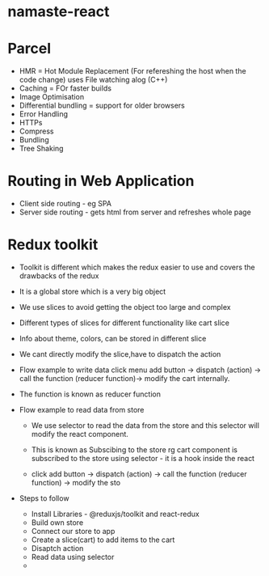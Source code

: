 # namaste-react

# Parcel
- HMR = Hot Module Replacement (For refereshing the host when the code change) uses File watching alog (C++)
- Caching = FOr faster builds
- Image Optimisation
- Differential bundling  = support for older browsers
- Error Handling
- HTTPs
- Compress
- Bundling
- Tree Shaking



# Routing in Web Application
- Client side routing - eg SPA
- Server side routing - gets html from server and refreshes whole page


# Redux toolkit
- Toolkit is different which makes the redux easier to use and covers the drawbacks of the redux
- It is a global store which is a very big object
- We use slices to avoid getting the object too large and complex
- Different types of slices for different functionality like cart slice
- Info about theme, colors, can be stored in different slice
- We cant directly modify the slice,have to dispatch the action

-  Flow example to write data
    click menu add button -> dispatch (action) -> call the function (reducer function)-> modify the cart internally.

- The function is known as reducer function

- Flow example to read data from store
    - We use selector to read the data from the store and this selector will modify the react component.

    - This is known as Subscibing to the store rg cart component is subscribed to the store using selector - it is a hook inside the react

    - click add button -> dispatch (action) -> call the function (reducer function) -> modify the sto

- Steps to follow

    - Install Libraries - @reduxjs/toolkit and react-redux
    - Build own store
    - Connect our store to app 
    - Create a slice(cart) to add items to the cart
    - Disaptch action 
    - Read data using selector
    - 



